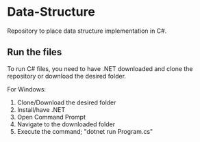 # Data-Structure
Repository to place data structure implementation in C#.

## Run the files
To run C# files, you need to have .NET downloaded and clone the repository or download the desired folder.

For Windows:
1. Clone/Download the desired folder
2. Install/have .NET
3. Open Command Prompt
4. Navigate to the downloaded folder
5. Execute the command; "dotnet run Program.cs"

